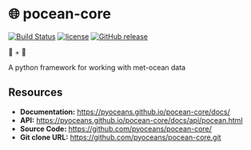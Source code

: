# 🌐 pocean-core

[![Build Status](https://travis-ci.org/pyoceans/pocean-core.svg?branch=master)](https://travis-ci.org/pyoceans/pocean-core)  [![license](https://img.shields.io/github/license/pyoceans/pocean-core.svg)](https://github.com/pyoceans/pocean-core/blob/master/LICENSE.txt)  [![GitHub release](https://img.shields.io/github/release/pyoceans/pocean-core.svg)]()

🐍 + 🌊

A python framework for working with met-ocean data

## Resources
+ **Documentation:** <https://pyoceans.github.io/pocean-core/docs/>
+ **API:** <https://pyoceans.github.io/pocean-core/docs/api/pocean.html>
+ **Source Code:** <https://github.com/pyoceans/pocean-core/>
+ **Git clone URL:** <https://github.com/pyoceans/pocean-core.git>
